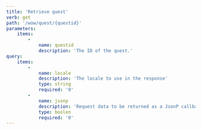 ```yaml
---
title: 'Retrieve quest'
verb: get
path: '/wow/quest/{questid}'
parameters:
    items:
        -
            name: questid
            description: 'The ID of the quest.'
query:
    items:
        -
            name: locale
            description: 'The locale to use in the response'
            type: string
            required: '0'
        -
            name: jsonp
            description: 'Request data to be returned as a JsonP callback'
            type: boolen
            required: '0'
---
```


